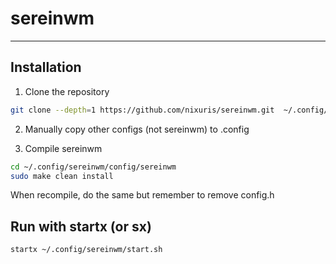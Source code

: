 # sereinwm
---

## Installation

1. Clone the repository

```bash
git clone --depth=1 https://github.com/nixuris/sereinwm.git  ~/.config/sereinwm
```

2. Manually copy other configs (not sereinwm) to .config

3. Compile sereinwm

```bash
cd ~/.config/sereinwm/config/sereinwm
sudo make clean install
```

When recompile, do the same but remember to remove config.h

## Run with startx (or sx)

```bash
startx ~/.config/sereinwm/start.sh
```
